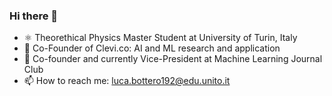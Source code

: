 ### Hi there 👋

- ⚛️ Theorethical Physics Master Student at University of Turin, Italy
- 🌱 Co-Founder of Clevi.co: AI and ML research and application
- 🔬 Co-founder and currently Vice-President at Machine Learning Journal Club
- 📫 How to reach me: luca.bottero192@edu.unito.it
